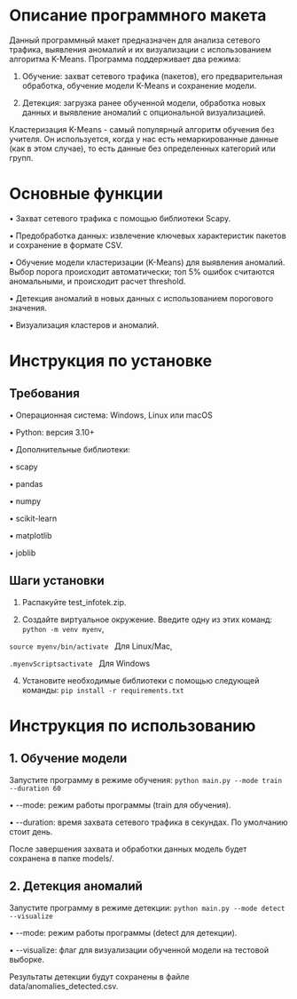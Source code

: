 # Описание программного макета

Данный программный макет предназначен для анализа сетевого трафика, выявления аномалий и их визуализации с использованием алгоритма K-Means. Программа поддерживает два режима:

1. Обучение: захват сетевого трафика (пакетов), его предварительная обработка, обучение модели K-Means и сохранение модели.

2. Детекция: загрузка ранее обученной модели, обработка новых данных и выявление аномалий с опциональной визуализацией.

Кластеризация K-Means - самый популярный алгоритм обучения без учителя. Он используется, когда у нас есть немаркированные данные (как в этом случае), то есть данные без определенных категорий или групп.

# Основные функции

• Захват сетевого трафика с помощью библиотеки Scapy.

• Предобработка данных: извлечение ключевых характеристик пакетов и сохранение в формате CSV.

• Обучение модели кластеризации (K-Means) для выявления аномалий. Выбор порога происходит автоматически; топ 5% ошибок считаются аномальными, и происходит расчет threshold.

• Детекция аномалий в новых данных с использованием порогового значения.

• Визуализация кластеров и аномалий.

# Инструкция по установке

## Требования

• Операционная система: Windows, Linux или macOS

• Python: версия 3.10+

• Дополнительные библиотеки:

  • scapy

  • pandas

  • numpy

  • scikit-learn

  • matplotlib

  • joblib

## Шаги установки

1. Распакуйте test_infotek.zip.

2. Создайте виртуальное окружение. Введите одну из этих команд:
   ``` python -m venv myenv```,
   
  ``` source myenv/bin/activate  ``` Для Linux/Mac,
  
  ``` .myenvScriptsactivate  ``` Для Windows
   

4. Установите необходимые библиотеки с помощью следующей команды:
      ```pip install -r requirements.txt```
   

# Инструкция по использованию

## 1. Обучение модели

Запустите программу в режиме обучения:
```python main.py --mode train --duration 60```


• --mode: режим работы программы (train для обучения).

• --duration: время захвата сетевого трафика в секундах. По умолчанию стоит день.

После завершения захвата и обработки данных модель будет сохранена в папке models/.

## 2. Детекция аномалий

Запустите программу в режиме детекции:
```python main.py --mode detect --visualize```


• --mode: режим работы программы (detect для детекции).

• --visualize: флаг для визуализации обученной модели на тестовой выборке.

Результаты детекции будут сохранены в файле data/anomalies_detected.csv.
